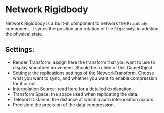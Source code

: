 # Network Rigidbody

Network Rigidbody is a built-in component to network the `Rigidbody` component. It syncs the position and rotation of the `Rigidbody`, in addition the physical state.

## Settings:

- Render Transform: assign here the transform that you want to use to display smoothed movement. Should be a child of this GameObject.
- Settings: the replications settings of the NetworkTransform. Choose what you want to sync, and whether you want to enable compression for it or not.
- Interpolation Source: read [here](../interpolation.md) for a detailed explanation.
- Transform Space: the space used when replicating the data.
- Teleport Distance: the distance at which a auto interpolation occurs.
- Precision: the precision of the data compression. 
